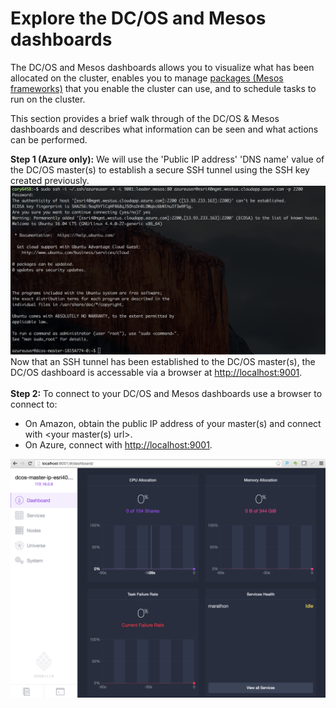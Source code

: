 # Explore the DC/OS and Mesos dashboards<br>

The DC/OS and Mesos dashboards allows you to visualize what has been allocated on the cluster, enables you to manage <a href="https://github.com/mesosphere/universe/tree/version-3.x/repo/packages">packages (Mesos frameworks)</a> that you enable the cluster can use, and to schedule tasks to run on the cluster.

This section provides a brief walk through of the DC/OS & Mesos dashboards and describes what information can be seen and what actions can be performed.

<b>Step 1 (Azure only):</b> We will use the 'Public IP address' 'DNS name' value of the DC/OS master(s) to establish a secure SSH tunnel using the SSH key created previously.
<img src="../images/01-acs-setup/acs-create-20.png"/>
<br> Now that an SSH tunnel has been established to the DC/OS master(s), the DC/OS dashboard is accessable via a browser at <a href="http://localhost:9001">http://localhost:9001</a>.
<br><br><b>Step 2:</b> To connect to your DC/OS and Mesos dashboards use a browser to connect to:
* On Amazon, obtain the public IP address of your master(s) and connect with <your master(s) url>.
* On Azure, connect with <a href="http://localhost:9001">http://localhost:9001</a>.
<img src="../images/01-acs-setup/acs-create-21.png"/>
